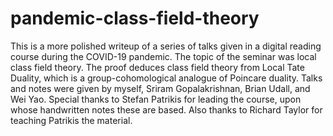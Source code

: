# pandemic-class-field-theory
This is a more polished writeup of a series of talks given in a digital reading course during the COVID-19 pandemic. The topic of the seminar was local class field theory. The proof deduces class field theory from Local Tate Duality, which is a group-cohomological analogue of Poincare duality. Talks and notes were given by myself, Sriram Gopalakrishnan, Brian Udall, and Wei Yao. Special thanks to Stefan Patrikis for leading the course, upon whose handwritten notes these are based. Also thanks to Richard Taylor for teaching Patrikis the material.
